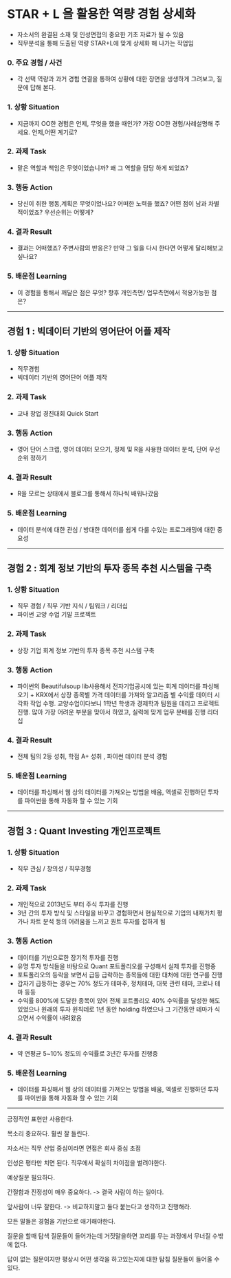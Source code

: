 # STAR + L 을 활용한 역량 경험 상세화

* 자소서의 완결된 소재 및 인성면접의 중요한 기초 자료가 될 수 있음
* 직무분석을 통해 도출된 역량 STAR+L에 맞게 상세화 해 나가는 작업임


### 0. 주요 경험 / 사건
* 각 선택 역량과 과거 경험 연결을 통하여 상황에 대한 장면을 생생하게 그려보고, 질문에 답해 본다.


### 1. 상황 Situation
* 지금까지 OO한 경험은 언제, 무엇을 했을 때인가?  가장 OO한 경험/사례설명해 주세요.  언제,어떤 계기로?

### 2. 과제 Task
* 맡은 역할과 책임은 무엇이었습니까?  왜 그 역할을 담당 하게 되었죠?

### 3. 행동 Action
* 당신이 취한 행동,계획은 무엇이었나요? 어떠한 노력을 했죠?  어떤 점이 남과 차별적이었죠?  우선순위는 어떻게?


### 4. 결과 Result
*  결과는 어떠했죠?  주변사람의 반응은? 만약 그 일을 다시 한다면 어떻게 달리해보고 싶나요?



### 5. 배운점 Learning

* 이 경험을 통해서  깨달은 점은 무엇?  향후 개인측면/ 업무측면에서 적용가능한 점은?

---


## 경험 1 : 빅데이터 기반의 영어단어 어플 제작

### 1. 상황 Situation

* 직무경험
* 빅데이터 기반의 영어단어 어플 제작

### 2. 과제 Task

* 교내 창업 경진대회 Quick Start

### 3. 행동 Action

* 영어 단어 스크랩, 영어 데이터 모으기, 정제 및 R을 사용한 데이터 분석, 단어 우선순위 정하기

### 4. 결과 Result

* R을 모르는 상태에서 블로그를 통해서 하나씩 배워나갔음

### 5. 배운점 Learning

* 데이터 분석에 대한 관심 / 방대한 데이터를 쉽게 다룰 수있는 프로그래밍에 대한 중요성

---

## 경험 2 : 회계 정보 기반의 투자 종목 추천 시스템을 구축

### 1. 상황 Situation

* 직무 경험 / 직무 기반 지식 / 팀워크 / 리더십
* 파이썬 교양 수업 기말 프로젝트

### 2. 과제 Task

* 상장 기업 회계 정보 기반의 투자 종목 추천 시스템 구축  

### 3. 행동 Action

* 파이썬의 Beautifulsoup   lib사용해서 전자기업공시에 있는 회계 데이터를 파싱해오기 + KRX에서 상장 종목별 가격 데이터를 가져와 알고리즘 별 수익률 데이터 시각화 작업 수행.       교양수업이다보니 1학년 학생과 경제학과 팀원을 데리고 프로젝트 진행. 많아 가장 어려운 부분을 맞아서 하였고, 실력에 맞게 업무 분배를 진행 리더십

### 4. 결과 Result

* 전체 팀의 2등 성취, 학점 A+ 성취 , 파이썬 데이터 분석 경험

### 5. 배운점 Learning

* 데이터를 파싱해서 웹 상의 데이터를 가져오는 방법을 배움, 엑셀로 진행하던 투자를 파이썬을 통해 자동화 할 수 있는 기회

---

## 경험 3 : Quant Investing 개인프로젝트

### 1. 상황 Situation

* 직무 관심 / 창의성 / 직무경험

### 2. 과제 Task

* 개인적으로 2013년도 부터 주식 투자를 진행
* 3년 간의 투자 방식 및 스타일을 바꾸고 경험하면서 현실적으로 기업의 내재가치 평가나 차트 분석 등의 어려움을 느끼고 퀀트 투자를 접하게 됨

### 3. 행동 Action

* 데이터를 기반으로한 장기적 투자를 진행
* 유명 투자 방식들을 바탕으로 Quant 포트폴리오를 구성해서 실제 투자를 진행중
* 포트폴리오의 등락을 보면서 급등 급락하는 종목들에 대한 대처에 대한 연구를 진행
* 갑자기 급등하는 경우는 70% 정도가 테마주, 정치테마, 대북 관련 테마, 코로나 테마 등등
* 수익률 800%에 도달한 종목이 있어 전체 포트폴리오 40% 수익률을 달성한 해도 있었으나 원래의 투자 원칙데로 1년 동안 holding 하였으나 그 기간동안 테마가 식으면서 수익률이 내려왔음

### 4. 결과 Result

* 약 연평균 5~10% 정도의 수익률로 3년간 투자를 진행중

### 5. 배운점 Learning

* 데이터를 파싱해서 웹 상의 데이터를 가져오는 방법을 배움, 엑셀로 진행하던 투자를 파이썬을 통해 자동화 할 수 있는 기회

---

긍정적인 표현만 사용한다.

목소리 중요하다. 훨씬 잘 들린다.

자소서는 직무 산업 중심이라면 면접은 회사 중심 초점

인성은 평타만 치면 된다. 직무에서 확실히 차이점을 벌려야한다.

예상질문 필요하다.

간절함과 진정성이 매우 중요하다. -> 결국 사람이 하는 일이다.

앞사람이 너무 잘한다. -> 비교하지말고 둘다 붙는다고 생각하고 진행해라.

모든 말들은 경험을 기반으로 애기해야한다.

질문을 할때 탐색 질문들이 들어가는데 거짓말을하면 꼬리를 무는 과정에서 무너질 수밖에 없다.

답이 없는 질문이지만 평상시 어떤 생각을 하고있는지에 대한 탐침 질문들이 들어올 수 있다.